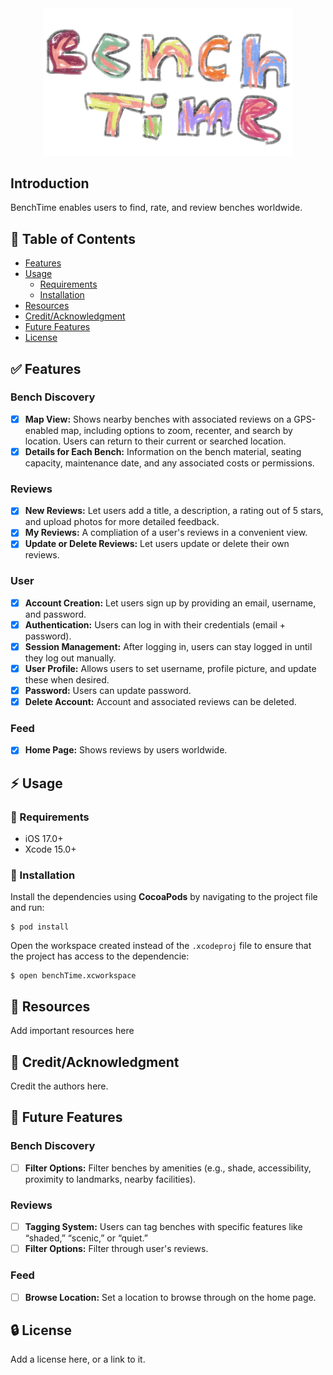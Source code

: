 <div align="center">
  <img src="benchTime/Assets.xcassets/bench-time.imageset/bench-time.png" alt="BenchTime Logo" width="400"/>
</div>

## Introduction
BenchTime enables users to find, rate, and review benches worldwide.

## :ledger: Table of Contents

- [Features](#white_check_mark-features)
- [Usage](#zap-usage)
  - [Requirements](#pushpin-requirements)
  - [Installation](#electric_plug-installation)
- [Resources](#page_facing_up-resources)
- [Credit/Acknowledgment](#star2-creditacknowledgment)
- [Future Features](#seedling-future-features)
- [License](#lock-license)

## :white_check_mark: Features
### Bench Discovery
  - [x] **Map View:** Shows nearby benches with associated reviews on a GPS-enabled map, including options to zoom, recenter, and search by location. Users can return to their current or searched location.
  - [x] **Details for Each Bench:** Information on the bench material, seating capacity, maintenance date, and any associated costs or permissions.

### Reviews
  - [x] **New Reviews:** Let users add a title, a description, a rating out of 5 stars, and upload photos for more detailed feedback.
  - [x] **My Reviews:** A compliation of a user's reviews in a convenient view.
  - [x] **Update or Delete Reviews:** Let users update or delete their own reviews.
        
### User
  - [x] **Account Creation:** Let users sign up by providing an email, username, and password.
  - [x] **Authentication:** Users can log in with their credentials (email + password).
  - [x] **Session Management:** After logging in, users can stay logged in until they log out manually.
  - [x] **User Profile:** Allows users to set username, profile picture, and update these when desired.
  - [x] **Password:** Users can update password.
  - [x] **Delete Account:** Account and associated reviews can be deleted.

### Feed
  - [x] **Home Page:** Shows reviews by users worldwide.

## :zap: Usage

### :pushpin: Requirements
- iOS 17.0+
- Xcode 15.0+

### :electric_plug: Installation
Install the dependencies using **CocoaPods** by navigating to the project file and run:

```
$ pod install
```

Open the workspace created instead of the ```.xcodeproj``` file to ensure that the project has access to the dependencie:

```
$ open benchTime.xcworkspace
```

## :page_facing_up: Resources
Add important resources here

## :star2: Credit/Acknowledgment
Credit the authors here.

## :seedling: Future Features
### Bench Discovery
  - [ ] **Filter Options:** Filter benches by amenities (e.g., shade, accessibility, proximity to landmarks, nearby facilities).

### Reviews
  - [ ] **Tagging System:** Users can tag benches with specific features like “shaded,” “scenic,” or “quiet.”
  - [ ] **Filter Options:** Filter through user's reviews.

### Feed
  - [ ] **Browse Location:** Set a location to browse through on the home page.

##  :lock: License
Add a license here, or a link to it.
